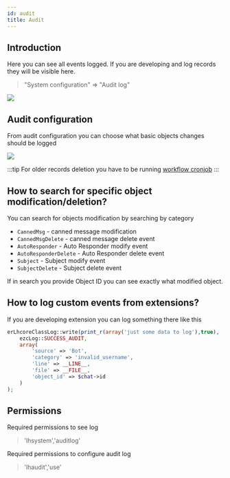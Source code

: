 ```yaml
---
id: audit
title: Audit
---
```

## Introduction

Here you can see all events logged. If you are developing and log records they will be visible here.

> "System configuration" => "Audit log"

![](/img/audit/audit.jpg)

## Audit configuration

From audit configuration you can choose what basic objects changes should be logged

![](/img/audit/audit-configuration.jpg)

:::tip
For older records deletion you have to be running [workflow cronjob](../development/cronjob.md#default-cronjob-setup) 
:::

## How to search for specific object modification/deletion?

You can search for objects modification by searching by category

* `CannedMsg` - canned message modification
* `CannedMsgDelete` - canned message delete event
* `AutoResponder` - Auto Responder modify event
* `AutoResponderDelete` - Auto Responder delete event
* `Subject` - Subject modify event
* `SubjectDelete` - Subject delete event

If in search you provide Object ID you can see exactly what modified object.

## How to log custom events from extensions?

If you are developing extension you can log something there like this

```php
erLhcoreClassLog::write(print_r(array('just some data to log'),true),
    ezcLog::SUCCESS_AUDIT,
    array(
        'source' => 'Bot',
        'category' => 'invalid_username',
        'line' => __LINE__,
        'file' => __FILE__,
        'object_id' => $chat->id
    )
);
```

## Permissions

Required permissions to see log

> 'lhsystem','auditlog'

Required permissions to configure audit log

> 'lhaudit','use'